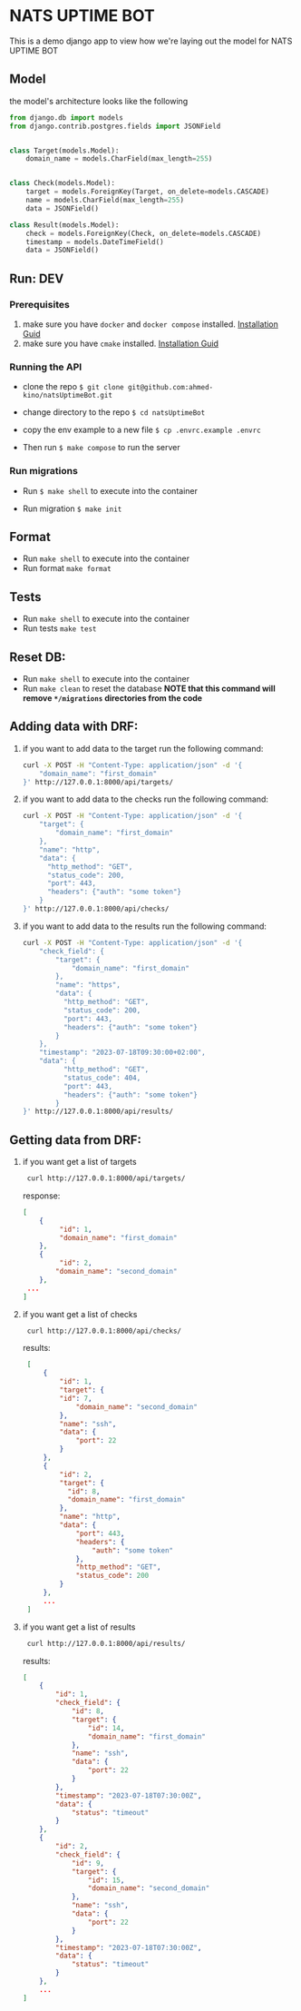 # NATS UPTIME BOT

This is a demo django app to view how we're laying out the model for NATS UPTIME BOT

## Model

the model's architecture looks like the following

```python
from django.db import models
from django.contrib.postgres.fields import JSONField


class Target(models.Model):
    domain_name = models.CharField(max_length=255)


class Check(models.Model):
    target = models.ForeignKey(Target, on_delete=models.CASCADE)
    name = models.CharField(max_length=255)
    data = JSONField()

class Result(models.Model):
    check = models.ForeignKey(Check, on_delete=models.CASCADE)
    timestamp = models.DateTimeField()
    data = JSONField()
```

## Run: DEV

### Prerequisites
1. make sure you have `docker` and `docker compose` installed. [Installation Guid](https://docs.docker.com/engine/install/)
2. make sure you have `cmake` installed. [Installation Guid](https://www.gnu.org/software/make/)

### Running the API

* clone the repo `$ git clone git@github.com:ahmed-kino/natsUptimeBot.git`

* change directory to the repo `$ cd natsUptimeBot`

* copy the env example to a new file `$ cp .envrc.example .envrc`

* Then run `$ make compose` to run the server

### Run migrations

* Run `$ make shell` to execute into the container

* Run migration `$ make init`

## Format

* Run `make shell` to execute into the container
* Run format `make format`

## Tests

* Run `make shell` to execute into the container
* Run tests `make test`

## Reset DB:

* Run `make shell` to execute into the container
* Run `make clean` to reset the database **NOTE that this command will remove `*/migrations` directories from the code**


## Adding data with DRF:

1. if you want to add data to the target run the following command:
    ```sh
    curl -X POST -H "Content-Type: application/json" -d '{
        "domain_name": "first_domain"
    }' http://127.0.0.1:8000/api/targets/
    ```

2. if you want to add data to the checks run the following command:
   ```sh
   curl -X POST -H "Content-Type: application/json" -d '{
       "target": {
           "domain_name": "first_domain"
       },
       "name": "http",
       "data": {
         "http_method": "GET",
         "status_code": 200,
         "port": 443,
         "headers": {"auth": "some token"}
       }
   }' http://127.0.0.1:8000/api/checks/
   ```

3. if you want to add data to the results run the following command:
   ```sh
   curl -X POST -H "Content-Type: application/json" -d '{
       "check_field": {
           "target": {
               "domain_name": "first_domain"
           },
           "name": "https",
           "data": {
             "http_method": "GET",
             "status_code": 200,
             "port": 443,
             "headers": {"auth": "some token"}
           }
       },
       "timestamp": "2023-07-18T09:30:00+02:00",
       "data": {
             "http_method": "GET",
             "status_code": 404,
             "port": 443,
             "headers": {"auth": "some token"}
           }
   }' http://127.0.0.1:8000/api/results/
   ```

## Getting data from DRF:

1. if you want get a list of targets
   
   ```sh
    curl http://127.0.0.1:8000/api/targets/
   ```
   response:
    ```json
    [
        {
             "id": 1,
             "domain_name": "first_domain"
        },
        {
             "id": 2,
            "domain_name": "second_domain"
        },
     ...
    ]
    ```

2. if you want get a list of checks

   ```sh
    curl http://127.0.0.1:8000/api/checks/
   ```
   results:
   ```json
    [
        {
            "id": 1,
            "target": {
            "id": 7,
                "domain_name": "second_domain"
            },
            "name": "ssh",
            "data": {
                "port": 22
            }
        },
        {
            "id": 2,
            "target": {
              "id": 8,
              "domain_name": "first_domain"
            },
            "name": "http",
            "data": {
                "port": 443,
                "headers": {
                    "auth": "some token"
                },
                "http_method": "GET",
                "status_code": 200
            }
        },
        ...
    ]
   ```
3. if you want get a list of results

   ```sh
    curl http://127.0.0.1:8000/api/results/
   ```
   results:
   ```json
   [
       {
           "id": 1,
           "check_field": {
               "id": 8,
               "target": {
                   "id": 14,
                   "domain_name": "first_domain"
               },
               "name": "ssh",
               "data": {
                   "port": 22
               }
           },
           "timestamp": "2023-07-18T07:30:00Z",
           "data": {
               "status": "timeout"
           }
       },
       {
           "id": 2,
           "check_field": {
               "id": 9,
               "target": {
                   "id": 15,
                   "domain_name": "second_domain"
               },
               "name": "ssh",
               "data": {
                   "port": 22
               }
           },
           "timestamp": "2023-07-18T07:30:00Z",
           "data": {
               "status": "timeout"
           }
       },
       ...
   ]
   ```